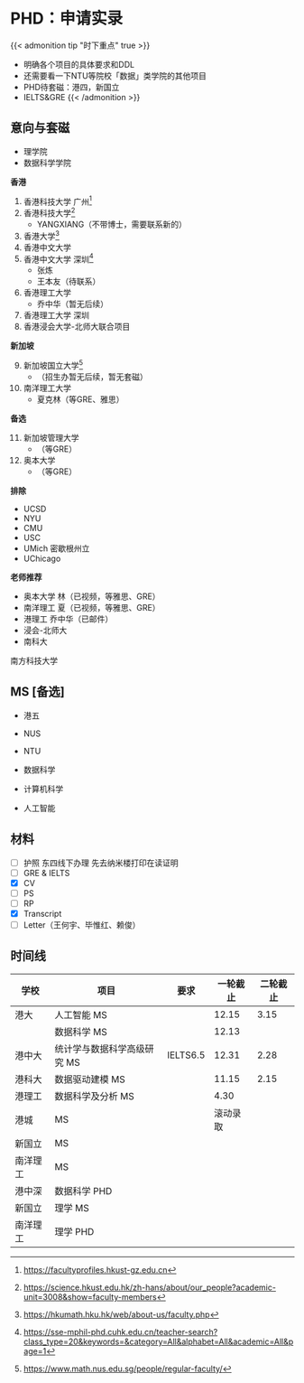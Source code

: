 # PHD：申请实录


<!--more-->

{{< admonition tip "时下重点" true >}}
- 明确各个项目的具体要求和DDL
- 还需要看一下NTU等院校「数据」类学院的其他项目
- PHD待套磁：港四，新国立
- IELTS&GRE
{{< /admonition >}}

## 意向与套磁

- 理学院
- 数据科学学院

**香港**

1. 香港科技大学 广州[^1]
2. 香港科技大学[^2]
	- YANGXIANG（不带博士，需要联系新的）
3. 香港大学[^3]
4. 香港中文大学
5. 香港中文大学 深圳[^4]
	- 张炼
	- 王本友（待联系）
6. 香港理工大学
	- 乔中华（暂无后续）
7. 香港理工大学 深圳
8. 香港浸会大学-北师大联合项目

**新加坡**

9. 新加坡国立大学[^5]
	- （招生办暂无后续，暂无套磁）
10. 南洋理工大学
	- 夏克林（等GRE、雅思）

**备选**

11. 新加坡管理大学
	- （等GRE）
12. 奥本大学
	- （等GRE）

**排除**

- UCSD
- NYU
- CMU
- USC
- UMich 密歇根州立
- UChicago

**老师推荐**
- 奥本大学 林（已视频，等雅思、GRE）
- 南洋理工 夏（已视频，等雅思、GRE）
- 港理工 乔中华（已邮件）
- 浸会-北师大
- 南科大

南方科技大学

## MS [备选]

- 港五
- NUS
- NTU

- 数据科学
- 计算机科学
- 人工智能

## 材料

- [ ] 护照 东四线下办理 先去纳米楼打印在读证明
- [ ] GRE & IELTS
- [x] CV
- [ ] PS
- [ ] RP
- [x] Transcript
- [ ] Letter（王何宇、毕惟红、赖俊）

## 时间线

|学校|项目|要求|一轮截止|二轮截止|
|---|---|----|--------|-------|
|港大|人工智能 MS||12.15|3.15|
||数据科学 MS||12.13||
|港中大|统计学与数据科学高级研究 MS|IELTS6.5|12.31|2.28|
|港科大|数据驱动建模 MS||11.15|2.15|
|港理工|数据科学及分析 MS||4.30||
|港城|MS||滚动录取||
|新国立|MS||||
|南洋理工|MS||||
|港中深|数据科学 PHD||||
|新国立|理学 MS||||
|南洋理工|理学 PHD||||

[^1]: https://facultyprofiles.hkust-gz.edu.cn
[^2]: https://science.hkust.edu.hk/zh-hans/about/our_people?academic-unit=3008&show=faculty-members
[^3]: https://hkumath.hku.hk/web/about-us/faculty.php
[^4]: https://sse-mphil-phd.cuhk.edu.cn/teacher-search?class_type=20&keywords=&category=All&alphabet=All&academic=All&page=1
[^5]: https://www.math.nus.edu.sg/people/regular-faculty/

